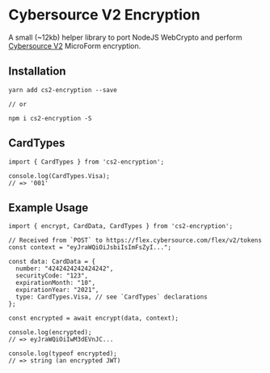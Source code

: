 # Cybersource V2 Encryption
A small (~12kb) helper library to port NodeJS WebCrypto and perform [Cybersource V2](https://www.cybersource.com/en-us.html) MicroForm encryption. 

## Installation
```
yarn add cs2-encryption --save

// or

npm i cs2-encryption -S
```


## CardTypes
```
import { CardTypes } from 'cs2-encryption';

console.log(CardTypes.Visa);
// => '001'
```

## Example Usage
```
import { encrypt, CardData, CardTypes } from 'cs2-encryption';

// Received from `POST` to https://flex.cybersource.com/flex/v2/tokens
const context = "eyJraWQiOiJsbiIsImFsZyI...";

const data: CardData = {
  number: "4242424242424242",
  securityCode: "123",
  expirationMonth: "10",
  expirationYear: "2021",
  type: CardTypes.Visa, // see `CardTypes` declarations 
};

const encrypted = await encrypt(data, context);

console.log(encrypted);
// => eyJraWQiOiIwM3dEVnJC...

console.log(typeof encrypted);
// => string (an encrypted JWT)

```